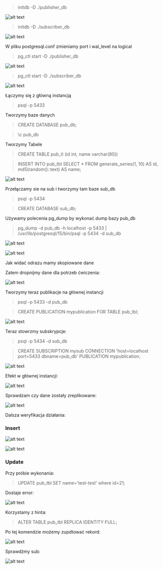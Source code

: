 > initdb -D ./publisher_db

![alt text](image.png)

> initdb -D ./subscriber_db

![alt text](image-1.png)

W pliku postgresql.conf zmieniamy port i wal_level na logical

> pg_ctl start -D ./publisher_db

![alt text](image-2.png)

> pg_ctl start -D ./subscriber_db

![alt text](image-3.png)

Łączymy się z główną instancją

> psql -p 5433

Tworzymy baze danych

> CREATE DATABASE pub_db;

> \c pub_db

Tworzymy Tabele

> CREATE TABLE pub_tl (id int, name varchar(80))

> INSERT INTO pub_tbl
> SELECT * FROM generate_series(1, 10) AS id, md5(random()::text) AS name;

![alt text](image-4.png)

Przełączamy sie na sub i tworzymy tam baze sub_db

> psql -p 5434

> CREATE DATABASE sub_db;

Używamy polecenia pg_dump by wykonać dump bazy pub_db

> pg_dump -d pub_db -h localhost -p 5433 | /usr/lib/postgresql/15/bin/psql -p 5434 -d sub_db

![alt text](image-5.png)

![alt text](image-6.png)

Jak widać odrazu mamy skopiowane dane

Zatem dropnijmy dane dla potrzeb ćwiczenia:

![alt text](image-7.png)

Tworzymy teraz publikacje na głównej instancji

> psql -p 5433 -d pub_db

> CREATE PUBLICATION mypublication FOR TABLE pub_tbl;

![alt text](image-8.png)

Teraz stowrzmy subskrypcje:

> psql -p 5434 -d sub_db

> CREATE SUBSCRIPTION mysub CONNECTION 'host=localhost port=5433 dbname=pub_db' PUBLICATION mypublication;

![alt text](image-9.png)

Efekt w głównej instancji:

![alt text](image-10.png)

Sprawdzam czy dane zostały zreplikowane:

![alt text](image-11.png)

Dalsza weryfikacja działania:

### Insert


![alt text](image-12.png)


![alt text](image-13.png)

### Update

Przy próbie wykonania:

> UPDATE pub_tbl SET name='test-test' where id=21;

Dostaje error:

![alt text](image-14.png)

Korzystamy z hinta:

> ALTER TABLE pub_tbl REPLICA IDENTITY FULL;

Po tej komendzie możemy zupdtować rekord:

![alt text](image-15.png)

Sprawdźmy sub:

![alt text](image-16.png)